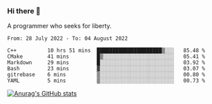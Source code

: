 ### Hi there 👋

<!--
**shejialuo/shejialuo** is a ✨ _special_ ✨ repository because its `README.md` (this file) appears on your GitHub profile.

Here are some ideas to get you started:

- 🔭 I’m currently working on ...
- 🌱 I’m currently learning ...
- 👯 I’m looking to collaborate on ...
- 🤔 I’m looking for help with ...
- 💬 Ask me about ...
- 📫 How to reach me: ...
- 😄 Pronouns: ...
- ⚡ Fun fact: ...
-->

A programmer who seeks for liberty.

<!--START_SECTION:waka-->

```text
From: 28 July 2022 - To: 04 August 2022

C++          10 hrs 51 mins  █████████████████████▒░░░   85.48 %
CMake        41 mins         █▒░░░░░░░░░░░░░░░░░░░░░░░   05.41 %
Markdown     29 mins         █░░░░░░░░░░░░░░░░░░░░░░░░   03.92 %
Bash         23 mins         ▓░░░░░░░░░░░░░░░░░░░░░░░░   03.07 %
gitrebase    6 mins          ▒░░░░░░░░░░░░░░░░░░░░░░░░   00.80 %
YAML         5 mins          ▒░░░░░░░░░░░░░░░░░░░░░░░░   00.73 %
```

<!--END_SECTION:waka-->

[![Anurag's GitHub stats](https://github-readme-stats.vercel.app/api?username=shejialuo&show_icons=true&theme=dracula)](https://github.com/anuraghazra/github-readme-stats)
